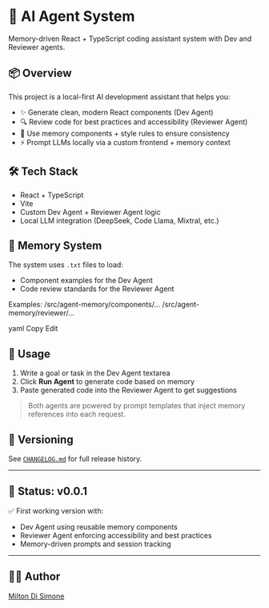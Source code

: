 # 🧠 AI Agent System

Memory-driven React + TypeScript coding assistant system with Dev and Reviewer agents.

## 📦 Overview

This project is a local-first AI development assistant that helps you:
- ✨ Generate clean, modern React components (Dev Agent)
- 🔍 Review code for best practices and accessibility (Reviewer Agent)
- 🧠 Use memory components + style rules to ensure consistency
- ⚡ Prompt LLMs locally via a custom frontend + memory context

## 🛠 Tech Stack

- React + TypeScript
- Vite
- Custom Dev Agent + Reviewer Agent logic
- Local LLM integration (DeepSeek, Code Llama, Mixtral, etc.)

## 🧠 Memory System

The system uses `.txt` files to load:
- Component examples for the Dev Agent
- Code review standards for the Reviewer Agent

Examples:
/src/agent-memory/components/... /src/agent-memory/reviewer/...

yaml
Copy
Edit

## 🚀 Usage

1. Write a goal or task in the Dev Agent textarea
2. Click **Run Agent** to generate code based on memory
3. Paste generated code into the Reviewer Agent to get suggestions

> Both agents are powered by prompt templates that inject memory references into each request.

## 🧪 Versioning

See [`CHANGELOG.md`](./CHANGELOG.md) for full release history.

---

## 📌 Status: v0.0.1

✅ First working version with:
- Dev Agent using reusable memory components
- Reviewer Agent enforcing accessibility and best practices
- Memory-driven prompts and session tracking

---

## 🧑‍💻 Author

[Milton Di Simone](https://github.com/miltondisimone)